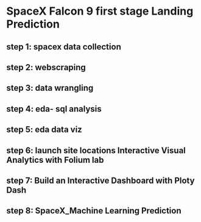 # SpaceX Falcon 9 first stage Landing Prediction

## step 1: spacex data collection
## step 2: webscraping 
## step 3: data wrangling 
## step 4: eda- sql analysis
## step 5: eda data viz
## step 6: launch site locations Interactive Visual Analytics with Folium lab
## step 7: Build an Interactive Dashboard with Ploty Dash
## step 8: SpaceX_Machine Learning Prediction
